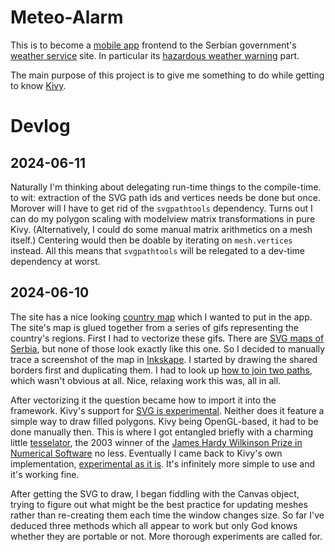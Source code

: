 # Meteo-Alarm

This is to become a [mobile app](https://kivy.org/) frontend to the Serbian government's [weather service](https://www.hidmet.gov.rs/) site. In particular its [hazardous weather warning](https://www.meteoalarm.rs/ciril/meteo_alarm.php) part.

The main purpose of this project is to give me something to do while getting to know [Kivy](https://kivy.org/).

# Devlog

## 2024-06-11

Naturally I'm thinking about delegating run-time things to the compile-time. to wit: extraction of the SVG path ids and vertices needs be done but once. Morover will I have to get rid of the `svgpathtools` dependency. Turns out I can do my polygon scaling with modelview matrix transformations in pure Kivy. (Alternatively, I could do some manual matrix arithmetics on a mesh itself.) Centering would then be doable by iterating on `mesh.vertices` instead. All this means that `svgpathtools` will be relegated to a dev-time dependency at worst.


## 2024-06-10

The site has a nice looking [country map](https://www.meteoalarm.rs/ciril/meteo_alarm.php) which I wanted to put in the app. The site's map is glued together from a series of gifs representing the country's regions. First I had to vectorize these gifs. There are [SVG maps of Serbia](https://commons.wikimedia.org/wiki/File:Statistical_regions_of_Serbia.svg), but none of those look exactly like this one. So I decided to manually trace a screenshot of the map in [Inkskape](https://inkscape.org/). I started by drawing the shared borders first and duplicating them. I had to look up [how to join two paths](https://graphicdesign.stackexchange.com/questions/46294/how-to-join-end-nodes-of-different-paths-in-inkscape#46360), which wasn't obvious at all. Nice, relaxing work this was, all in all.

After vectorizing it the question became how to import it into the framework. Kivy's support for [SVG is experimental](https://kivy.org/doc/stable/api-kivy.graphics.svg.html). Neither does it feature a simple way to draw filled polygons. Kivy being OpenGL-based, it had to be done manually then. This is where I got entangled briefly with a charming little [tesselator](http://www.cs.cmu.edu/~quake/triangle.html), the 2003 winner of the [James Hardy Wilkinson Prize in Numerical Software](https://en.wikipedia.org/wiki/J._H._Wilkinson_Prize_for_Numerical_Software) no less. Eventually I came back to Kivy's own implementation, [experimental as it is](https://kivy.org/doc/stable/api-kivy.graphics.tesselator.html). It's infinitely more simple to use and it's working fine.

After getting the SVG to draw, I began fiddling with the Canvas object, trying to figure out what might be the best practice for updating meshes rather than re-creating them each time the window changes size. So far I've deduced three methods which all appear to work but only God knows whether they are portable or not. More thorough experiments are called for.
